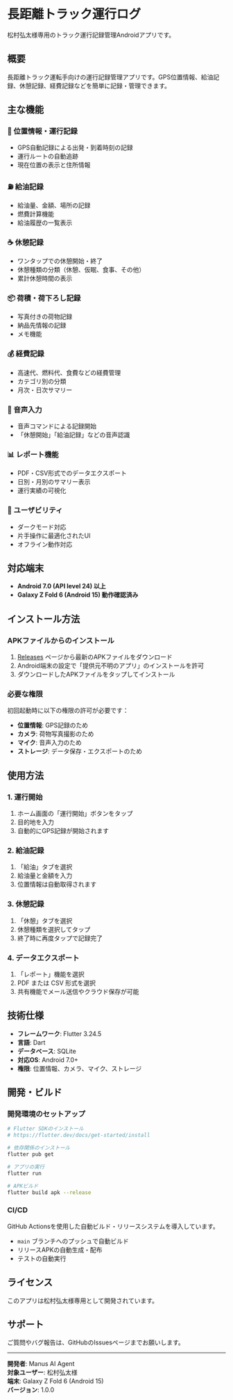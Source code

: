 # 長距離トラック運行ログ

松村弘太様専用のトラック運行記録管理Androidアプリです。

## 概要

長距離トラック運転手向けの運行記録管理アプリです。GPS位置情報、給油記録、休憩記録、経費記録などを簡単に記録・管理できます。

## 主な機能

### 📍 位置情報・運行記録
- GPS自動記録による出発・到着時刻の記録
- 運行ルートの自動追跡
- 現在位置の表示と住所情報

### ⛽ 給油記録
- 給油量、金額、場所の記録
- 燃費計算機能
- 給油履歴の一覧表示

### ☕ 休憩記録
- ワンタップでの休憩開始・終了
- 休憩種類の分類（休憩、仮眠、食事、その他）
- 累計休憩時間の表示

### 📦 荷積・荷下ろし記録
- 写真付きの荷物記録
- 納品先情報の記録
- メモ機能

### 💰 経費記録
- 高速代、燃料代、食費などの経費管理
- カテゴリ別の分類
- 月次・日次サマリー

### 🎤 音声入力
- 音声コマンドによる記録開始
- 「休憩開始」「給油記録」などの音声認識

### 📊 レポート機能
- PDF・CSV形式でのデータエクスポート
- 日別・月別のサマリー表示
- 運行実績の可視化

### 🌙 ユーザビリティ
- ダークモード対応
- 片手操作に最適化されたUI
- オフライン動作対応

## 対応端末

- **Android 7.0 (API level 24) 以上**
- **Galaxy Z Fold 6 (Android 15) 動作確認済み**

## インストール方法

### APKファイルからのインストール

1. [Releases](https://github.com/YOUR_USERNAME/truck-log-app/releases) ページから最新のAPKファイルをダウンロード
2. Android端末の設定で「提供元不明のアプリ」のインストールを許可
3. ダウンロードしたAPKファイルをタップしてインストール

### 必要な権限

初回起動時に以下の権限の許可が必要です：

- **位置情報**: GPS記録のため
- **カメラ**: 荷物写真撮影のため
- **マイク**: 音声入力のため
- **ストレージ**: データ保存・エクスポートのため

## 使用方法

### 1. 運行開始
1. ホーム画面の「運行開始」ボタンをタップ
2. 目的地を入力
3. 自動的にGPS記録が開始されます

### 2. 給油記録
1. 「給油」タブを選択
2. 給油量と金額を入力
3. 位置情報は自動取得されます

### 3. 休憩記録
1. 「休憩」タブを選択
2. 休憩種類を選択してタップ
3. 終了時に再度タップで記録完了

### 4. データエクスポート
1. 「レポート」機能を選択
2. PDF または CSV 形式を選択
3. 共有機能でメール送信やクラウド保存が可能

## 技術仕様

- **フレームワーク**: Flutter 3.24.5
- **言語**: Dart
- **データベース**: SQLite
- **対応OS**: Android 7.0+
- **権限**: 位置情報、カメラ、マイク、ストレージ

## 開発・ビルド

### 開発環境のセットアップ

```bash
# Flutter SDKのインストール
# https://flutter.dev/docs/get-started/install

# 依存関係のインストール
flutter pub get

# アプリの実行
flutter run

# APKビルド
flutter build apk --release
```

### CI/CD

GitHub Actionsを使用した自動ビルド・リリースシステムを導入しています。

- `main` ブランチへのプッシュで自動ビルド
- リリースAPKの自動生成・配布
- テストの自動実行

## ライセンス

このアプリは松村弘太様専用として開発されています。

## サポート

ご質問やバグ報告は、GitHubのIssuesページまでお願いします。

---

**開発者**: Manus AI Agent  
**対象ユーザー**: 松村弘太様  
**端末**: Galaxy Z Fold 6 (Android 15)  
**バージョン**: 1.0.0
